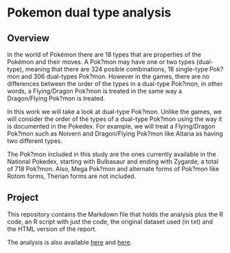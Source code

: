 # Pokemon dual type analysis

## Overview

In the world of Pokémon there are 18 types that are properties of the Pokémon and their moves. A Pok?mon may have one or two types (dual-type), meaning that there are 324 posible combinations, 18 single-type Pok?mon and 306 dual-types Pok?mon. However in the games, there are no differences between the order of the types in a dual-type Pok?mon, in other words, a Flying/Dragon Pok?mon is treated in the same way a Dragon/Flying Pok?mon is treated.

In this work we will take a look at dual-type Pok?mon. Unlike the games, we will consider the order of the types of a dual-type Pok?mon using the way it is documented in the Pokedex. For example, we will treat a Flying/Dragon Pok?mon such as Noivern and Dragon/Flying Pok?mon like Altaria as having two different types. 

The Pok?mon included in this study are the ones currently available in the National Pokedex, starting with Bulbasaur and ending with Zygarde; a total of 718 Pok?mon. Also, Mega Pok?mon and alternate forms of Pok?mon like Rotom forms, Therian forms are not included.


## Project

This repository contains the Markdown file that holds the analysis plus the R code, an R script with just the code, the original dataset used (in txt) and the HTML version of the report.

The analysis is also available [here](http://juandes.github.io/PokemonDualTypeAnalysis/docs/dual_types_analysis) and [here](http://rpubs.com/juande/pokemon_dual_type_analysis).
